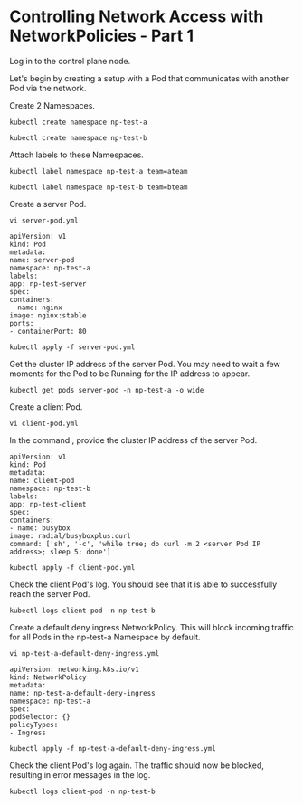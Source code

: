 # Controlling Network Access with NetworkPolicies - Part 1

Log in to the control plane node.

Let's begin by creating a setup with a Pod that communicates with another Pod via the network.

Create 2 Namespaces.
```shell
kubectl create namespace np-test-a
```
```shell
kubectl create namespace np-test-b
```
Attach labels to these Namespaces.
```shell
kubectl label namespace np-test-a team=ateam
```
```shell
kubectl label namespace np-test-b team=bteam
```
Create a server Pod.
```shell
vi server-pod.yml
```
```shell
apiVersion: v1
kind: Pod
metadata:
name: server-pod
namespace: np-test-a
labels:
app: np-test-server
spec:
containers:
- name: nginx
image: nginx:stable
ports:
- containerPort: 80
```
```shell
kubectl apply -f server-pod.yml
```
Get the cluster IP address of the server Pod. You may need to wait a few moments for the Pod to be Running for the IP
address to appear.
```shell
kubectl get pods server-pod -n np-test-a -o wide
```
Create a client Pod.
```shell
vi client-pod.yml
```
In the command , provide the cluster IP address of the server Pod.
```shell
apiVersion: v1
kind: Pod
metadata:
name: client-pod
namespace: np-test-b
labels:
app: np-test-client
spec:
containers:
- name: busybox
image: radial/busyboxplus:curl
command: ['sh', '-c', 'while true; do curl -m 2 <server Pod IP address>; sleep 5; done']
```
```shell
kubectl apply -f client-pod.yml
```
Check the client Pod's log. You should see that it is able to successfully reach the server Pod.
```shell
kubectl logs client-pod -n np-test-b
```
Create a default deny ingress NetworkPolicy. This will block incoming traffic for all Pods in the np-test-a Namespace by
default.
```shell
vi np-test-a-default-deny-ingress.yml
```
```shell
apiVersion: networking.k8s.io/v1
kind: NetworkPolicy
metadata:
name: np-test-a-default-deny-ingress
namespace: np-test-a
spec:
podSelector: {}
policyTypes:
- Ingress
```
```shell
kubectl apply -f np-test-a-default-deny-ingress.yml
```
Check the client Pod's log again. The traffic should now be blocked, resulting in error messages in the log.
```shell
kubectl logs client-pod -n np-test-b
```
